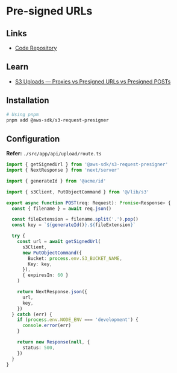 # Pre-signed URLs

<!--
path:src/app/api path:presigned path:route.ts
-->

## Links

- [Code Repository](https://github.com/aws/aws-sdk-js-v3/tree/main/packages/s3-request-presigner)

## Learn

- [S3 Uploads — Proxies vs Presigned URLs vs Presigned POSTs](https://zaccharles.medium.com/s3-uploads-proxies-vs-presigned-urls-vs-presigned-posts-9661e2b37932)

<!--
PUT

https://github.com/dkast/biztro/blob/main/src/app/api/file/route.ts

https://github.com/bremmdev/pre-signed-url/tree/main
https://github.com/Cal3574/e-commerce-frontend/blob/main/src/app/api/aws/presigned_url/route.ts
https://github.com/adrianmoses/blawgsum-app/blob/main/src/app/api/upload/route.ts
https://github.com/okanay/file-filterer/blob/main/src/app/api/s3-put-url-create/route.tsx
https://github.com/4vinn/br/blob/main/src/app/api/upload/route.ts
https://github.com/leleuvilela/video2post/blob/main/src/app/api/upload/route.ts
https://github.com/shreyaslad/finance/blob/master/src/app/api/upload/route.ts
https://github.com/GaryBackEndElecEng/apibuckettest/blob/main/src/app/api/media/route.tsx
https://github.com/chetansirohi/RAG-LLM/blob/main/src/app/api/upload/route.ts
https://github.com/dkast/cargo/blob/main/src/app/api/file/route.ts
https://github.com/pavanbhaskardev/tailor-book/blob/main/src/app/api/images/presigned-url/route.ts

GET

https://github.com/bombies/greens-restaurant-website/blob/main/src/app/api/s3/url/route.ts
-->

## Installation

```sh
# Using pnpm
pnpm add @aws-sdk/s3-request-presigner
```

## Configuration

**Refer:** `./src/app/api/upload/route.ts`

```ts
import { getSignedUrl } from '@aws-sdk/s3-request-presigner'
import { NextResponse } from 'next/server'

import { generateId } from '@acme/id'

import { s3Client, PutObjectCommand } from '@/lib/s3'

export async function POST(req: Request): Promise<Response> {
  const { filename } = await req.json()

  const fileExtension = filename.split('.').pop()
  const key = `${generateId()}.${fileExtension}`

  try {
    const url = await getSignedUrl(
      s3Client,
      new PutObjectCommand({
        Bucket: process.env.S3_BUCKET_NAME,
        Key: key,
      }),
      { expiresIn: 60 }
    )

    return NextResponse.json({
      url,
      key,
    })
  } catch (err) {
    if (process.env.NODE_ENV === 'development') {
      console.error(err)
    }

    return new Response(null, {
      status: 500,
    })
  }
}
```
